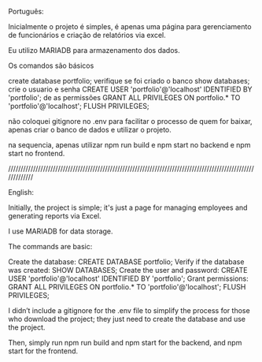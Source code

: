 Português:

Inicialmente o projeto é simples, é apenas uma página para gerenciamento de funcionários e criação de relatórios via excel.

Eu utilizo MARIADB para armazenamento dos dados.


Os comandos são básicos

create database portfolio;
verifique se foi criado o banco
show databases;
crie o usuario e senha
CREATE USER 'portfolio'@'localhost' IDENTIFIED BY 'portfolio';
de as permissões
GRANT ALL PRIVILEGES ON portfolio.* TO 'portfolio'@'localhost';
FLUSH PRIVILEGES;

não coloquei gitignore no .env para facilitar o processo de quem for baixar, apenas criar o banco de dados e utilizar o projeto.

na sequencia, apenas utilizar npm run build e npm start no backend e npm start no frontend.

/////////////////////////////////////////////////////////////////////////////////////////////////////////////

English:

Initially, the project is simple; it's just a page for managing employees and generating reports via Excel.

I use MARIADB for data storage.

The commands are basic:

Create the database:
CREATE DATABASE portfolio;
Verify if the database was created:
SHOW DATABASES;
Create the user and password:
CREATE USER 'portfolio'@'localhost' IDENTIFIED BY 'portfolio';
Grant permissions:
GRANT ALL PRIVILEGES ON portfolio.* TO 'portfolio'@'localhost';
FLUSH PRIVILEGES;

I didn’t include a gitignore for the .env file to simplify the process for those who download the project; they just need to create the database and use the project.

Then, simply run npm run build and npm start for the backend, and npm start for the frontend.